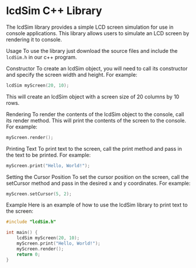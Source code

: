 # lcdSim C++ Library

The lcdSim library provides a simple LCD screen simulation for use in console applications. This library allows users to simulate an LCD screen by rendering it to console.

Usage
To use the library just download the source files and include the `lcdSim.h` in our c++ program.

Constructor
To create an lcdSim object, you will need to call its constructor and specify the screen width and height. For example:

```c++
lcdSim myScreen(20, 10);
```

This will create an lcdSim object with a screen size of 20 columns by 10 rows.

Rendering
To render the contents of the lcdSim object to the console, call its render method. This will print the contents of the screen to the console. For example:

```c++
myScreen.render();
```

Printing Text
To print text to the screen, call the print method and pass in the text to be printed. For example:

```c++
myScreen.print("Hello, World!");
```

Setting the Cursor Position
To set the cursor position on the screen, call the setCursor method and pass in the desired x and y coordinates. For example:

```c++
myScreen.setCursor(5, 2);
```

Example
Here is an example of how to use the lcdSim library to print text to the screen:

```c++
#include "lcdSim.h"

int main() {
    lcdSim myScreen(20, 10);
    myScreen.print("Hello, World!");
    myScreen.render();
    return 0;
}
```
